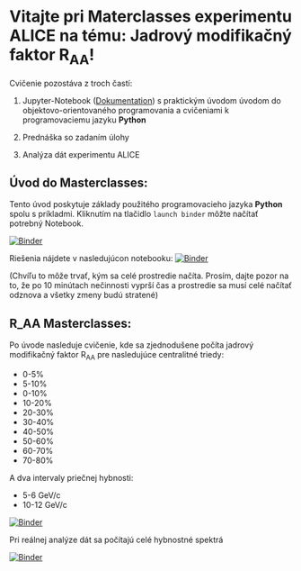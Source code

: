 # Vitajte pri Materclasses experimentu ALICE na tému: Jadrový modifikačný faktor R<sub>AA</sub>!

Cvičenie pozostáva z troch častí:

1) Jupyter-Notebook ([Dokumentation](https://jupyter-notebook.readthedocs.io/en/stable/notebook.html#notebook-user-interface)) s praktickým úvodom úvodom do objektovo-orientovaného programovania a cvičeniami k programovaciemu jazyku __Python__

2) Prednáška so zadaním úlohy

3) Analýza dát experimentu ALICE

## Úvod do Masterclasses:

Tento úvod poskytuje základy použitého programovacieho jazyka __Python__ spolu s príkladmi. Kliknutím na tlačidlo ```launch binder``` môžte načítať potrebný Notebook.

[![Binder](https://mybinder.org/badge_logo.svg)](https://mybinder.org/v2/gh/lhusova/ALICE_MC_RAA/main?filepath=ALICE_RAA_python_uvod.ipynb)

Riešenia nájdete v nasledujúcon notebooku:
[![Binder](https://mybinder.org/badge_logo.svg)](https://mybinder.org/v2/gh/lhusova/ALICE_MC_RAA/main?filepath=ALICE_RAA_python_uvod_riesenia.ipynb)

 (Chvíľu to môže trvať, kým sa celé prostredie načíta. Prosím, dajte pozor na to, že po 10 minútach nečinnosti vyprší čas a prostredie sa musí celé načítať odznova a všetky zmeny budú stratené)

## R_AA Masterclasses:

Po úvode nasleduje cvičenie, kde sa zjednodušene počíta jadrový modifikačný faktor R<sub>AA</sub> pre nasledujúce centralitné triedy:

*  0-5%
*  5-10%
*  0-10%
* 10-20%
* 20-30%
* 30-40%
* 40-50%
* 50-60%
* 60-70%
* 70-80%

A dva intervaly priečnej hybnosti:

* 5-6 GeV/c
* 10-12 GeV/c

[![Binder](https://mybinder.org/badge_logo.svg)](https://mybinder.org/v2/gh/lhusova/ALICE_MC_RAA/main?filepath=ALICE_RAA_kratke.ipynb)

Pri reálnej analýze dát sa počítajú celé hybnostné spektrá

[![Binder](https://mybinder.org/badge_logo.svg)](https://mybinder.org/v2/gh/lhusova/ALICE_MC_RAA/main?filepath=ALICE_RAA.ipynb)
